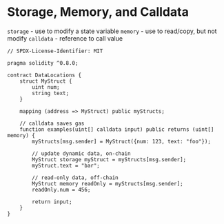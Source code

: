 # Storage, Memory, and Calldata

`storage` - use to modify a state variable
`memory` - use to read/copy, but not modify
`calldata` - reference to call value

```solidity
// SPDX-License-Identifier: MIT

pragma solidity ^0.8.0;

contract DataLocations {
    struct MyStruct {
        uint num;
        string text;
    }

    mapping (address => MyStruct) public myStructs;

    // calldata saves gas
    function examples(uint[] calldata input) public returns (uint[] memory) {
        myStructs[msg.sender] = MyStruct({num: 123, text: "foo"});

        // update dynamic data, on-chain
        MyStruct storage myStruct = myStructs[msg.sender];
        myStruct.text = "bar";

        // read-only data, off-chain
        MyStruct memory readOnly = myStructs[msg.sender];
        readOnly.num = 456;

        return input;
    }
}

```
